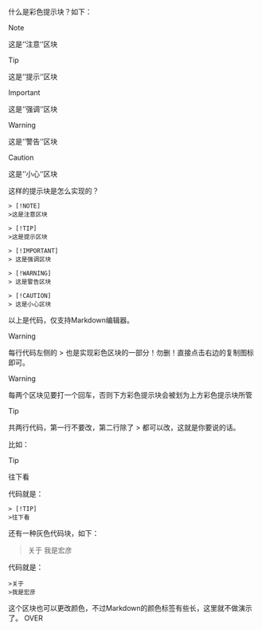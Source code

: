 什么是彩色提示块？如下：

> [!NOTE]
>这是‘’注意‘’区块

> [!TIP]
>这是‘’提示‘’区块

> [!IMPORTANT]
> 这是‘’强调‘’区块

> [!WARNING]
> 这是‘’警告‘’区块

> [!CAUTION]
> 这是‘’小心‘’区块

这样的提示块是怎么实现的？

```
> [!NOTE]
>这是注意区块
```

```
> [!TIP]
>这是提示区块
```

```
> [!IMPORTANT]
> 这是强调区块
```

```
> [!WARNING]
> 这是警告区块
```

```
> [!CAUTION]
> 这是小心区块
```
以上是代码，仅支持Markdown编辑器。
> [!WARNING]
> 每行代码左侧的  >  也是实现彩色区块的一部分！勿删！直接点击右边的复制图标即可。

> [!WARNING]
> 每两个区块见要打一个回车，否则下方彩色提示块会被划为上方彩色提示块所管

> [!TIP]
>共两行代码，第一行不要改，第二行除了  >  都可以改，这就是你要说的话。

比如：
> [!TIP]
>往下看

代码就是：
```
> [!TIP]
>往下看
```

还有一种灰色代码块，如下：
>关于
>我是宏彦

代码就是：
```
>关于
>我是宏彦
```

这个区块也可以更改颜色，不过Markdown的颜色标签有些长，这里就不做演示了。
OVER
